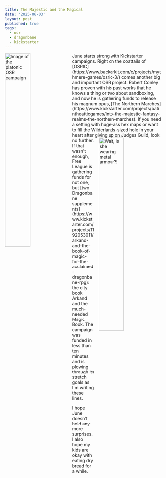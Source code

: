 ```yaml
---
title: The Majestic and the Magical
date: '2025-06-03'
layout: post
published: true
tags:
  - osr
  - dragonbane
  - kickstarter
---
```

<img src="https://vorpalmace.github.io/images/sandbox2.jpg" alt="Image of the platonic OSR campaign" style="float: left; width: 40%; margin-right: 15px;"/>
June starts strong with Kickstarter campaigns. Right on the coattails of [OSRIC](https://www.backerkit.com/c/projects/mythmere-games/osric-3/) comes another big and important OSR project. Robert Conley has proven with his past works that he knows a thing or two about sandboxing, and now he is gathering funds to release his magnum opus, [The Northern Marches](https://www.kickstarter.com/projects/batintheatticgames/into-the-majestic-fantasy-realms-the-northern-marches). If you need a setting with huge-ass hex maps or want to fill the Wilderlands-sized hole in your heart after giving up on Judges Guild, look no further.

<img src="https://vorpalmace.github.io/images/db_book_of_magic_mockup.jpg" alt="Wait, is she wearing metal armour?!" style="float: right; width: 40%; margin-left: 15px;"/>
If that wasn't enough, Free League is gathering funds for not one, but [two Dragonbane supplements](https://www.kickstarter.com/projects/1192053011/arkand-and-the-book-of-magic-for-the-acclaimed-dragonbane-rpg): the city book Arkand and the much-needed Magic Book. The campaign was funded in less than ten minutes and is plowing through its stretch goals as I'm writing these lines.

I hope June doesn’t hold any more surprises. I also hope my kids are okay with eating dry bread for a while.
